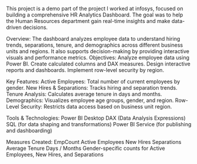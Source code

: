 This project is a demo part of the project I worked at infosys, focused on building a comprehensive HR Analytics Dashboard. The goal was to help the Human Resources department gain real-time insights and make data-driven decisions.

Overview:
The dashboard analyzes employee data to understand hiring trends, separations, tenure, and demographics across different business units and regions. It also supports decision-making by providing interactive visuals and performance metrics.
Objectives:
Analyze employee data using Power BI.
Create calculated columns and DAX measures.
Design interactive reports and dashboards.
Implement row-level security by region.

Key Features:
Active Employees: Total number of current employees by gender.
New Hires & Separations: Tracks hiring and separation trends.
Tenure Analysis: Calculates average tenure in days and months.
Demographics: Visualizes employee age groups, gender, and region.
Row-Level Security: Restricts data access based on business unit region.

Tools & Technologies:
Power BI Desktop
DAX (Data Analysis Expressions)
SQL (for data shaping and transformations)
Power BI Service (for publishing and dashboarding)

Measures Created:
EmpCount
Active Employees
New Hires
Separations
Average Tenure Days / Months
Gender-specific counts for Active Employees, New Hires, and Separations
